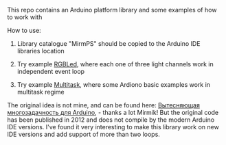This repo contains an Arduino platform library and some examples of how to work with

How to use:

 1) Library catalogue "MirmPS" should be copied to the Arduino IDE libraries location
 
 2) Try example [RGBLed](https://github.com/pi-null-mezon/Arduinomultitask/blob/master/RGBLed/RGBLed.ino), where each one of three light channels work in independent event loop 

 3) Try example [Multitask](https://github.com/pi-null-mezon/Arduinomultitask/blob/master/Multitask/Multitask.ino), where some Ardiono basic examples work in multitask regime 

The original idea is not mine, and can be found here: [Вытесняющая многозадачность для Arduino](http://robocraft.ru/blog/985.html), - thanks a lot Mirmik! But the original code has been published in 2012 and does not compile by the modern Arduino IDE versions.
I've found it very interesting to make this library work on new IDE versions and add support of more than two loops.



 
